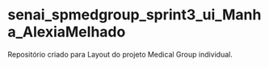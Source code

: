 # senai_spmedgroup_sprint3_ui_Manha_AlexiaMelhado
Repositório criado para Layout do projeto Medical Group individual.
